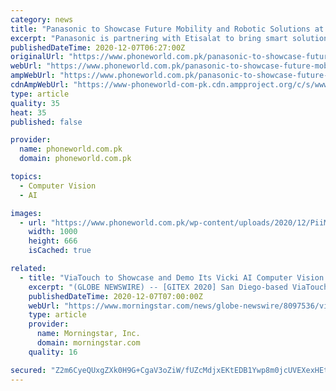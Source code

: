 ```yaml
---
category: news
title: "Panasonic to Showcase Future Mobility and Robotic Solutions at GITEX Technology Week 2020"
excerpt: "Panasonic is partnering with Etisalat to bring smart solutions to empower people of determination by tapping into 5G, AI, robotics and IoT."
publishedDateTime: 2020-12-07T06:27:00Z
originalUrl: "https://www.phoneworld.com.pk/panasonic-to-showcase-future-mobility-and-robotic-solutions-at-gitex-technology-week-2020/"
webUrl: "https://www.phoneworld.com.pk/panasonic-to-showcase-future-mobility-and-robotic-solutions-at-gitex-technology-week-2020/"
ampWebUrl: "https://www.phoneworld.com.pk/panasonic-to-showcase-future-mobility-and-robotic-solutions-at-gitex-technology-week-2020/amp/"
cdnAmpWebUrl: "https://www-phoneworld-com-pk.cdn.ampproject.org/c/s/www.phoneworld.com.pk/panasonic-to-showcase-future-mobility-and-robotic-solutions-at-gitex-technology-week-2020/amp/"
type: article
quality: 35
heat: 35
published: false

provider:
  name: phoneworld.com.pk
  domain: phoneworld.com.pk

topics:
  - Computer Vision
  - AI

images:
  - url: "https://www.phoneworld.com.pk/wp-content/uploads/2020/12/PiiMo.jpg"
    width: 1000
    height: 666
    isCached: true

related:
  - title: "ViaTouch to Showcase and Demo Its Vicki AI Computer Vision Powered Smart Store of the Future at GITEX 2020"
    excerpt: "(GLOBE NEWSWIRE) -- [GITEX 2020] San Diego-based ViaTouch Media, which is disrupting the retail shopping industry with its advanced software innovations, is demonstrating its VICKI AI Computer Vision powered smart store of the future at the Emirates Telecommunications Corporation (Etisalat) Stand Z1-A10-21,"
    publishedDateTime: 2020-12-07T07:00:00Z
    webUrl: "https://www.morningstar.com/news/globe-newswire/8097536/viatouch-to-showcase-and-demo-its-vicki-ai-computer-vision-powered-smart-store-of-the-future-at-gitex-2020"
    type: article
    provider:
      name: Morningstar, Inc.
      domain: morningstar.com
    quality: 16

secured: "Z2m6CyeQUxgZXk0H9G+CgaV3oZiW/fUZcMdjxEKtEDB1Ywp8m0jcUVEXexHEtiEnw8l/moUygjJOO9sfkfjYQma123t/oJviPx5SIXJIklZEC6I5jT8BEKbbEgrJIZjzdiAjEUqqPpRKjxcUKMdAc1oGo0tZKdT40EYj+zqWaT5xHVZTMXQAAFo4dToJVvZAkV190eLc49j+/cmaBLFU4LSEFoFscz2D1N5Fn4KlJBIneWZn+wkr9ZlzsOaIGQ2tRG0SRt0lAmW0yS5YQASf3c1n0AGBfAvRY4NWIPRQc59EfgAaNFu/IwDFsHT3dZsRpizmk6o46ThrJM9Rdx+lGVLDoT1tRkJjdlD08On9csY=;gdIdfoJo/oV8rDag+vPAGw=="
---
```



